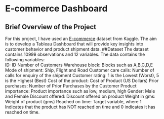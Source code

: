 # E-commerce Dashboard
## Brief Overview of the Project
For this project, I have used an [E-commerce](https://www.kaggle.com/prachi13/customer-analytics) dataset from Kaggle. The aim is to develop a Tableau Dashboard that will provide key insights into customer behavior and product shipment data.
##Dataset
The dataset contains 10999 observations and 12 variables.
The data contains the following variables: </br>
ID: ID Number of Customers
Warehouse block: Blocks such as A,B,C,D,E
Mode of shipment: Ship, Flight and Road
Customer care calls: Number of calls for enquiry of the shipment
Customer rating: 1 is the Lowest (Worst), 5 is the Highest (Best)
Cost of the product: Cost of Product (US Dollars)
Prior purchases: Number of Prior Purchases by the Customer
Product importance: Product importance such as low, medium, high
Gender: Male and Female
Discount offered: Discount offered on product
Weight in gms: Weight of product (gms)
Reached on time: Target variable, where 1 Indicates that the product has NOT reached on time and 0 indicates it has reached on time.
